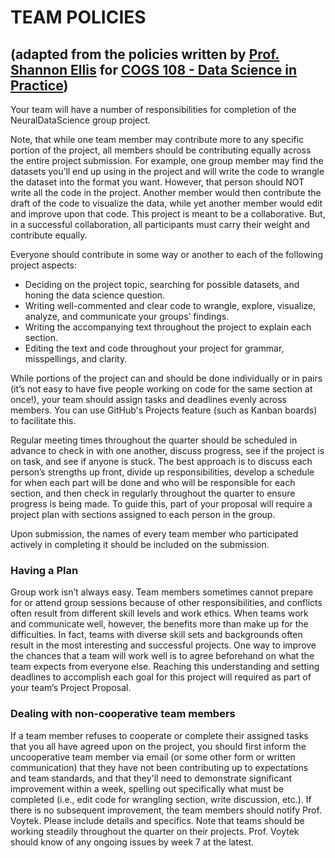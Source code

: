 # TEAM POLICIES
## (adapted from the policies written by [Prof. Shannon Ellis](http://www.shanellis.com/) for [COGS 108 - Data Science in Practice](https://github.com/COGS108))

Your team will have a number of responsibilities for completion of the NeuralDataScience group project.

Note, that while one team member may contribute more to any specific portion of the project, all members should be contributing equally across the entire project submission. For example, one group member may find the datasets you’ll end up using in the project and will write the code to wrangle the dataset into the format you want. However, that person should NOT write all the code in the project. Another member would then contribute the draft of the code to visualize the data, while yet another member would edit and improve upon that code. This project is meant to be a collaborative. But, in a successful collaboration, all participants must carry their weight and contribute equally.

Everyone should contribute in some way or another to each of the following project aspects:

* Deciding on the project topic, searching for possible datasets, and honing the data science question.
* Writing well-commented and clear code to wrangle, explore, visualize, analyze, and communicate your groups’ findings.
* Writing the accompanying text throughout the project to explain each section.
* Editing the text and code throughout your project for grammar, misspellings, and clarity.

While portions of the project can and should be done individually or in pairs (it’s not easy to have five people working on code for the same section at once!), your team should assign tasks and deadlines evenly across members. You can use GitHub's Projects feature (such as Kanban boards) to facilitate this.

Regular meeting times throughout the quarter should be scheduled in advance to check in with one another, discuss progress, see if the project is on task, and see if anyone is stuck. The best approach is to discuss each person’s strengths up front, divide up responsibilities, develop a schedule for when each part will be done and who will be responsible for each section, and then check in regularly throughout the quarter to ensure progress is being made. To guide this, part of your proposal will require a project plan with sections assigned to each person in the group.

Upon submission, the names of every team member who participated actively in completing it should be included on the submission.

### Having a Plan

Group work isn’t always easy. Team members sometimes cannot prepare for or attend group sessions because of other responsibilities, and conflicts often result from different skill levels and work ethics. When teams work and communicate well, however, the benefits more than make up for the difficulties. In fact, teams with diverse skill sets and backgrounds often result in the most interesting and successful projects. One way to improve the chances that a team will work well is to agree beforehand on what the team expects from everyone else. Reaching this understanding and setting deadlines to accomplish each goal for this project will required as part of your team’s Project Proposal.

### Dealing with non-cooperative team members

If a team member refuses to cooperate or complete their assigned tasks that you all have agreed upon on the project, you should first inform the uncooperative team member via email (or some other form or written communication) that they have not been contributing up to expectations and team standards, and that they'll need to demonstrate significant improvement within a week, spelling out specifically what must be completed (i.e., edit code for wrangling section, write discussion, etc.). If there is no subsequent improvement, the team members should notify Prof. Voytek. Please include details and specifics. Note that teams should be working steadily throughout the quarter on their projects. Prof. Voytek should know of any ongoing issues by week 7 at the latest.
